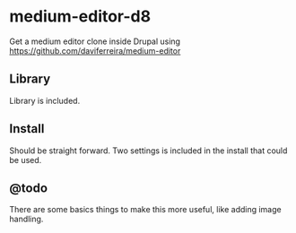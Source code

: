 # medium-editor-d8
Get a medium editor clone inside Drupal using https://github.com/daviferreira/medium-editor

## Library
Library is included.

## Install
Should be straight forward. Two settings is included in the install that could be used.

## @todo
There are some basics things to make this more useful, like adding image handling.


